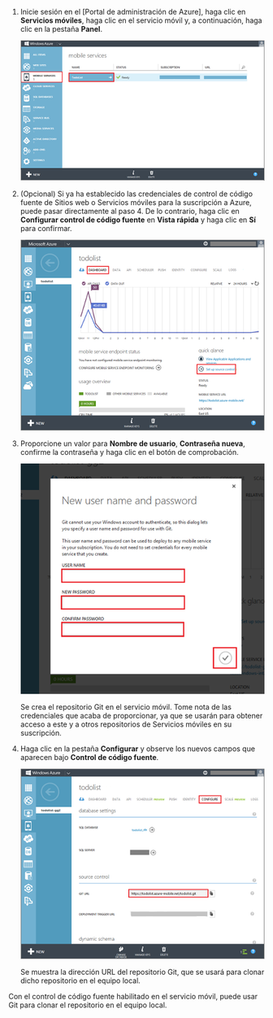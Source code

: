 ﻿
1. Inicie sesión en el [Portal de administración de Azure], haga clic en **Servicios móviles**, haga clic en el servicio móvil y, a continuación, haga clic en la pestaña **Panel**.

	![Select your mobile service](./media/mobile-services-enable-source-control/mobile-services-selection.png)

2. (Opcional) Si ya ha establecido las credenciales de control de código fuente de Sitios web o Servicios móviles para la suscripción a Azure, puede pasar directamente al paso 4. De lo contrario, haga clic en **Configurar control de código fuente** en **Vista rápida** y haga clic en **Sí** para confirmar.

	![Set up source control](./media/mobile-services-enable-source-control/mobile-setup-source-control.png)


3. Proporcione un valor para **Nombre de usuario**, **Contraseña nueva**, confirme la contraseña y haga clic en el botón de comprobación. 

	![Set source control credentials](./media/mobile-services-enable-source-control/mobile-source-control-credentials.png)

	Se crea el repositorio Git en el servicio móvil. Tome nota de las credenciales que acaba de proporcionar, ya que se usarán para obtener acceso a este y a otros repositorios de Servicios móviles en su suscripción.

4. Haga clic en la pestaña **Configurar** y observe los nuevos campos que aparecen bajo **Control de código fuente**.

	![Configure source control](./media/mobile-services-enable-source-control/mobile-source-control-configure.png)

	Se muestra la dirección URL del repositorio Git, que se usará para clonar dicho repositorio en el equipo local.

Con el control de código fuente habilitado en el servicio móvil, puede usar Git para clonar el repositorio en el equipo local.
 <!--HONumber=42-->
